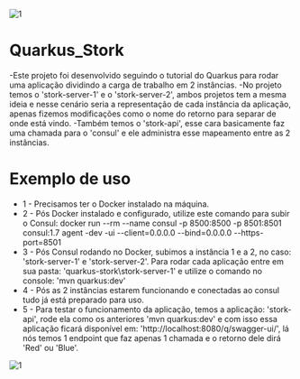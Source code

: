 ![1](https://i.imgur.com/XcivDaA.png)

# Quarkus_Stork

-Este projeto foi desenvolvido seguindo o tutorial do Quarkus para rodar uma aplicação dividindo a carga de trabalho em 2 instâncias.
-No projeto temos o 'stork-server-1' e o 'stork-server-2', ambos projetos tem a mesma ideia e nesse cenário seria a representação de cada instância da aplicação, apenas fizemos modificações como o nome do retorno para separar de onde está vindo.
-Também temos o 'stork-api', esse cara basicamente faz uma chamada para o 'consul' e ele administra esse mapeamento entre as 2 instâncias.

# Exemplo de uso

- 1 - Precisamos ter o Docker instalado na máquina.
- 2 - Pós Docker instalado e configurado, utilize este comando para subir o Consul: docker run --rm --name consul -p 8500:8500 -p 8501:8501 consul:1.7 agent -dev -ui --client=0.0.0.0 --bind=0.0.0.0 --https-port=8501
- 3 - Pós Consul rodando no Docker, subimos a instância 1 e a 2, no caso: 'stork-server-1' e 'stork-server-2'. Para rodar cada aplicação entre em sua pasta: 'quarkus-stork\stork-server-1' e utilize o comando no console: 'mvn quarkus:dev'
- 4 - Pós as 2 instâncias estarem funcionando e conectadas ao consul tudo já está preparado para uso.
- 5 - Para testar o funcionamento da aplicação, temos a aplicação: 'stork-api', rode ela como os anteriores 'mvn quarkus:dev' e com isso essa aplicação ficará disponível em: 'http://localhost:8080/q/swagger-ui/', lá nós temos 1 endpoint que faz apenas 1 chamada e o retorno dele dirá 'Red' ou 'Blue'.

![1](https://i.imgur.com/tFEOYig.png)
